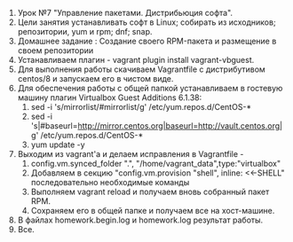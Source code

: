 1. Урок №7 "Управление пакетами. Дистрибьюция софта".
2. Цели занятия
	устанавливать софт в Linux;
	собирать из исходников;
	репозитории, yum и rpm;
	dnf;
	snap.
3. Домашнее задание : Создание своего RPM-пакета и размещение в своем репозитории
4. Устанавливаем плагин - vagrant plugin install vagrant-vbguest.
5. Для выполнения работы скачиваем Vagrantfile с дистрибутивом centos/8 и запускаем его в чистом виде.
6. Для обеспечения работы с общей папкой устанавливаем в гостевую машину плагин Virtualbox Guest Additions 6.1.38:
	1. sed -i 's/mirrorlist/#mirrorlist/g' /etc/yum.repos.d/CentOS-*
	2. sed -i 's|#baseurl=http://mirror.centos.org|baseurl=http://vault.centos.org|g' /etc/yum.repos.d/CentOS-*
	3. yum update -y
7. Выходим из vagrant'a и делаем исправления в Vagrantfile -
	1. config.vm.synced_folder ".", "/home/vagrant_data",type:"virtualbox"
	2. Добавляем в секцию "config.vm.provision "shell", inline: <<-SHELL" последовательно необходимые команды
	3. Выполняем vagrant reload и получаем вновь собранный пакет RPM.
	4. Сохраняем его в общей папке и получаем все на хост-машине.
8. В файлах homework.begin.log и homework.log результат работы.
9. Все.
	